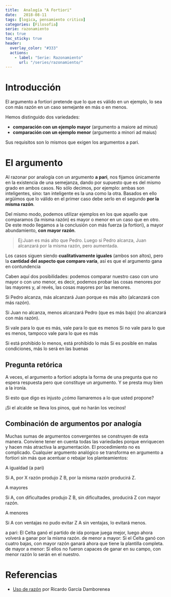 ```yaml
---
title:  Analogía "A Fortiori"
date:   2018-08-11
tags: [logica, pensamiento critico]
categories: [Filosofia]
serie: razonamiento
toc: true
toc_sticky: true
header:
  overlay_color: "#333"
  actions:
    - label: "Serie: Razonamiento"
      url: "/series/razonamiento/"
---
```


# Introducción
El argumento a fortiori pretende que lo que es válido en un ejemplo, lo sea con más razón en un caso semejante en más o en menos.

Hemos distinguido dos variedades:
-  **comparación con un ejemplo mayor** (argumento a maiore ad minus)
-  **comparación con un ejemplo menor** (argumento a minori ad maius)

Sus requisitos son lo mismos que exigen los argumentos a pari.

# El argumento
Al razonar por analogía con un argumento  **a pari**, nos fijamos únicamente en la existencia de una semejanza, dando por supuesto que es del mismo grado en ambos casos. No sólo decimos, por ejemplo: ambas son inteligentes, sino: tan inteligente es la una como la otra. Basados en ello argüimos que lo válido en el primer caso debe serlo en el segundo  **por la misma razón**.

Del mismo modo, podemos utilizar ejemplos en los que aquello que comparamos (la misma razón) es mayor o menor en un caso que en otro. De este modo llegamos a la conclusión con más fuerza (a fortiori), a mayor abundamiento,  **con mayor razón**.

>Ej:Juan es más alto que Pedro.
Luego si Pedro alcanza, Juan alcanzará por la misma razón, pero aumentada.

Los casos siguen siendo  **cualitativamente iguales**  (ambos son altos), pero la  **cantidad del aspecto que comparo varía**, así es que el argumento gana en contundencia

Caben aquí dos posibilidades: podemos comparar nuestro caso con uno mayor o con uno menor, es decir, podemos probar las cosas menores por las mayores y, al revés, las cosas mayores por las menores.

Si Pedro alcanza, más alcanzará Juan porque es más alto (alcanzará con más razón).

Si Juan no alcanza, menos alcanzará Pedro (que es más bajo) (no alcanzará con más razón).

Si vale para lo que es más, vale para lo que es menos
Si no vale para lo que es menos, tampoco vale para lo que es más

Si está prohibido lo menos, está prohibido lo más
Si es posible en malas condiciones, más lo será en las buenas

## Pregunta retórica

A veces, el argumento a fortiori adopta la forma de una pregunta que no espera respuesta pero que constituye un argumento. Y se presta muy bien a la ironía.

Si esto que digo es injusto ¿cómo llamaremos a lo que usted propone?

¡Si el alcalde se lleva los pinos, qué no harán los vecinos!

## Combinación de argumentos por analogía

Muchas sumas de argumentos convergentes se construyen de esta manera. Conviene tener en cuenta todas las variedades porque enriquecen y hacen más atractiva la argumentación. El procedimiento no es complicado. Cualquier argumento analógico se transforma en argumento a fortiori sin más que acentuar o rebajar los planteamientos:

A igualdad (a pari)

Si A, por X razón produjo Z
B, por la misma razón producirá Z.

A mayores

Si A, con dificultades produjo Z
B, sin dificultades, producirá Z con mayor razón.

A menores

Si A con ventajas no pudo evitar Z
A sin ventajas, lo evitará menos.

a pari: El Celta ganó el partido de ida porque juega mejor, luego ahora volverá a ganar por la misma razón.
de menor a mayor: Si el Celta ganó con cuatro bajas, con mayor razón ganará ahora que tiene la plantilla completa.
de mayor a menor: Si ellos no fueron capaces de ganar en su campo, con menor razón lo serán en el nuestro.

# Referencias
- [Uso de razón](http://www.usoderazon.com) por Ricardo García Damborenea
<!--stackedit_data:
eyJoaXN0b3J5IjpbLTgzODk5NTU5OV19
-->